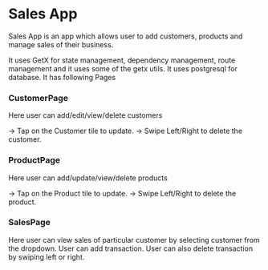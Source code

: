# Sales App

Sales App is an app which allows user to add customers, products and manage sales of their business.

It uses GetX for state management, dependency management, route management and it uses some of the getx utils.
It uses postgresql for database.
It has following Pages

### CustomerPage

Here user can add/edit/view/delete customers

-> Tap on the Customer tile to update.
-> Swipe Left/Right to delete the customer.

### ProductPage

Here user can add/update/view/delete products

-> Tap on the Product tile to update.
-> Swipe Left/Right to delete the product.

### SalesPage

Here user can view sales of particular customer by selecting customer from the dropdown.
User can add transaction.
User can also delete transaction by swiping left or right.

